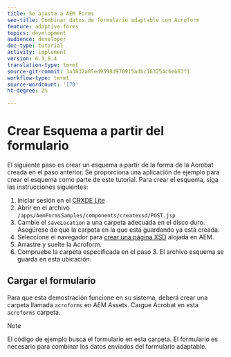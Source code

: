 ```yaml
---
title: Se ajusta a AEM Forms
seo-title: Combinar datos de formulario adaptable con Acroform
feature: adaptive-forms
topics: development
audience: developer
doc-type: tutorial
activity: implement
version: 6.3,6.4
translation-type: tm+mt
source-git-commit: 3a3832a05ed9598d970915adbc163254c6eb83f1
workflow-type: tm+mt
source-wordcount: '170'
ht-degree: 2%

---
```



# Crear Esquema a partir del formulario

El siguiente paso es crear un esquema a partir de la forma de la Acrobat creada en el paso anterior. Se proporciona una aplicación de ejemplo para crear el esquema como parte de este tutorial. Para crear el esquema, siga las instrucciones siguientes:

1. Iniciar sesión en el [CRXDE Lite](http://localhost:4502/crx/de)
2. Abrir en el archivo `/apps/AemFormsSamples/components/createxsd/POST.jsp`
3. Cambie el `saveLocation` a una carpeta adecuada en el disco duro. Asegúrese de que la carpeta en la que está guardando ya está creada.
4. Seleccione el navegador para [crear una página XSD](http://localhost:4502/content/DocumentServices/CreateXsd.html) alojada en AEM.
5. Arrastre y suelte la Acroform.
6. Compruebe la carpeta especificada en el paso 3. El archivo esquema se guarda en esta ubicación.

## Cargar el formulario

Para que esta demostración funcione en su sistema, deberá crear una carpeta llamada `acroforms` en AEM Assets. Cargue Acrobat en esta `acroforms` carpeta.

>[!NOTE]
>
>El código de ejemplo busca el formulario en esta carpeta. El formulario es necesario para combinar los datos enviados del formulario adaptable.
